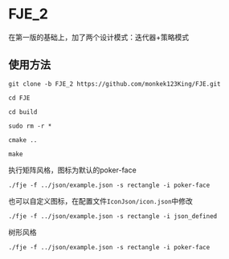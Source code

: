 # FJE_2
在第一版的基础上，加了两个设计模式：迭代器+策略模式

## 使用方法
`git clone -b FJE_2 https://github.com/monkek123King/FJE.git`

`cd FJE`

`cd build`

`sudo rm -r *`

`cmake ..`

`make`

执行矩阵风格，图标为默认的poker-face

`./fje -f ../json/example.json -s rectangle -i poker-face`

也可以自定义图标，在配置文件`IconJson/icon.json`中修改

`./fje -f ../json/example.json -s rectangle -i json_defined`

树形风格

`./fje -f ../json/example.json -s rectangle -i poker-face`
